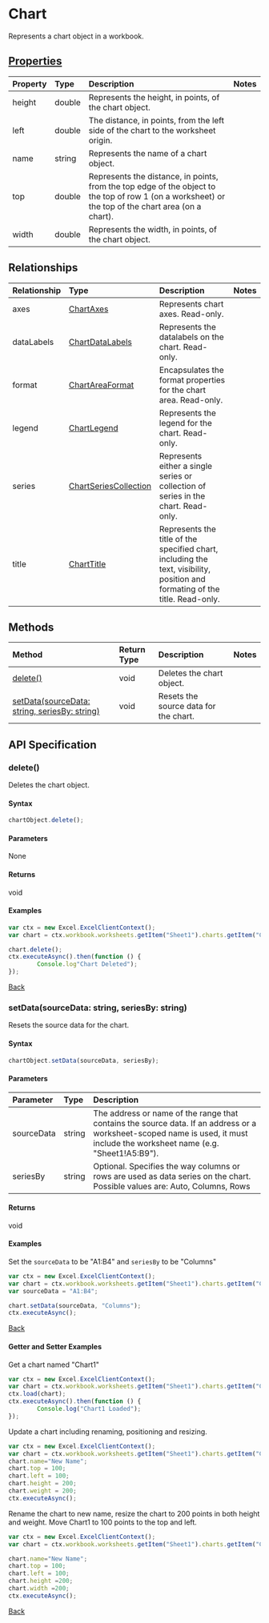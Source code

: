 # Chart

Represents a chart object in a workbook.

## [Properties](#getter-and-setter-examples)
| Property       | Type    |Description|Notes |
|:---------------|:--------|:----------|:-----|
|height|double|Represents the height, in points, of the chart object.||
|left|double|The distance, in points, from the left side of the chart to the worksheet origin.||
|name|string|Represents the name of a chart object.||
|top|double|Represents the distance, in points, from the top edge of the object to the top of row 1 (on a worksheet) or the top of the chart area (on a chart).||
|width|double|Represents the width, in points, of the chart object.||

## Relationships
| Relationship | Type    |Description|Notes |
|:---------------|:--------|:----------|:-----|
|axes|[ChartAxes](chartaxes.md)|Represents chart axes. Read-only.||
|dataLabels|[ChartDataLabels](chartdatalabels.md)|Represents the datalabels on the chart. Read-only.||
|format|[ChartAreaFormat](chartareaformat.md)|Encapsulates the format properties for the chart area. Read-only.||
|legend|[ChartLegend](chartlegend.md)|Represents the legend for the chart. Read-only.||
|series|[ChartSeriesCollection](chartseriescollection.md)|Represents either a single series or collection of series in the chart. Read-only.||
|title|[ChartTitle](charttitle.md)|Represents the title of the specified chart, including the text, visibility, position and formating of the title. Read-only.||

## Methods

| Method           | Return Type    |Description|Notes |
|:---------------|:--------|:----------|:-----|
|[delete()](#delete)|void|Deletes the chart object.||
|[setData(sourceData: string, seriesBy: string)](#setdatasourcedata-string-seriesby-string)|void|Resets the source data for the chart.||

## API Specification

### delete()
Deletes the chart object.

#### Syntax
```js
chartObject.delete();
```

#### Parameters
None

#### Returns
void

#### Examples
```js
var ctx = new Excel.ExcelClientContext();
var chart = ctx.workbook.worksheets.getItem("Sheet1").charts.getItem("Chart1");	

chart.delete();
ctx.executeAsync().then(function () {
		Console.log"Chart Deleted");
});
```

[Back](#methods)

### setData(sourceData: string, seriesBy: string)
Resets the source data for the chart.

#### Syntax
```js
chartObject.setData(sourceData, seriesBy);
```

#### Parameters
| Parameter       | Type    |Description|
|:---------------|:--------|:----------|
|sourceData|string|The address or name of the range that contains the source data. If an address or a worksheet-scoped name is used, it must include the worksheet name (e.g. "Sheet1!A5:B9"). |
|seriesBy|string|Optional. Specifies the way columns or rows are used as data series on the chart.  Possible values are: Auto, Columns, Rows|

#### Returns
void

#### Examples

Set the `sourceData` to be "A1:B4" and `seriesBy` to be "Columns"

```js
var ctx = new Excel.ExcelClientContext();
var chart = ctx.workbook.worksheets.getItem("Sheet1").charts.getItem("Chart1");	
var sourceData = "A1:B4";

chart.setData(sourceData, "Columns");
ctx.executeAsync();
```

[Back](#methods)

#### Getter and Setter Examples

Get a chart named "Chart1"

```js
var ctx = new Excel.ExcelClientContext();
var chart = ctx.workbook.worksheets.getItem("Sheet1").charts.getItem("Chart1");	
ctx.load(chart);
ctx.executeAsync().then(function () {
		Console.log("Chart1 Loaded");
});
```

Update a chart including renaming, positioning and resizing.

```js
var ctx = new Excel.ExcelClientContext();
var chart = ctx.workbook.worksheets.getItem("Sheet1").charts.getItem("Chart1");	
chart.name="New Name";
chart.top = 100;
chart.left = 100;
chart.height = 200;
chart.weight = 200;
ctx.executeAsync();
```
Rename the chart to new name, resize the chart to 200 points in both height and weight. Move Chart1 to 100 points to the top and left. 

```js
var ctx = new Excel.ExcelClientContext();
var chart = ctx.workbook.worksheets.getItem("Sheet1").charts.getItem("Chart1");

chart.name="New Name";	
chart.top = 100;
chart.left = 100;
chart.height =200;
chart.width =200;
ctx.executeAsync();
```

[Back](#properties)
